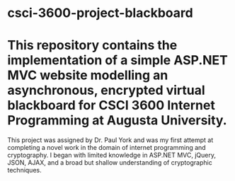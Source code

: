 # csci-3600-project-blackboard
This repository contains the implementation of a simple ASP.NET MVC website modelling an asynchronous, encrypted virtual blackboard for CSCI 3600 Internet Programming at Augusta University.
=======
This project was assigned by Dr. Paul York and was my first attempt at completing a novel work in the domain of internet programming and cryptography.  I began with limited knowledge in ASP.NET MVC, jQuery, JSON, AJAX, and a broad but shallow understanding of cryptographic techniques.

